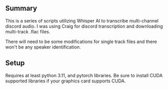 ## Summary
This is a series of scripts utilizing Whisper AI to transcribe multi-channel discord audio. I was using Craig for discord transcription and downloading multi-track .flac files.

There will need to be some modifications for single track files and there won't be any speaker identification.

## Setup
Requires at least python 3.11, and pytorch libraries. Be sure to install CUDA supported libraries if your graphics card supports CUDA.